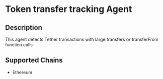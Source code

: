 # Token transfer tracking Agent

## Description

This agent detects Tether transactions with large transfers or transferFrom function calls

## Supported Chains

- Ethereum

